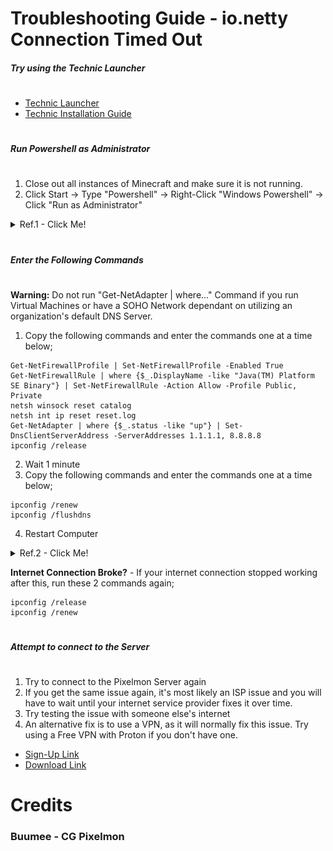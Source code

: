 # Troubleshooting Guide - io.netty Connection Timed Out
##### Try using the Technic Launcher
#
- [Technic Launcher](https://www.technicpack.net/download/)
- [Technic Installation Guide](http://tutorial.mc-complex.com/)

#
##### Run Powershell as Administrator
#
1) Close out all instances of Minecraft and make sure it is not running. 
2) Click Start -> Type "Powershell" -> Right-Click "Windows Powershell" -> Click "Run as Administrator"
<details>
  <summary>Ref.1 - Click Me!</summary>
    <p align="center">
    <img {
      width: 200px;
      height: 400px;
      object-fit: cover;
    }>
    <img src="reference/ref1-powershell.png")">
    </p>
</details>

#
##### Enter the Following Commands
#

**Warning:** Do not run "Get-NetAdapter | where..." Command if you run Virtual Machines or have a SOHO Network dependant on utilizing an organization's default DNS Server.
1) Copy the following commands and enter the commands one at a time below;
```
Get-NetFirewallProfile | Set-NetFirewallProfile -Enabled True
Get-NetFirewallRule | where {$_.DisplayName -like "Java(TM) Platform SE Binary"} | Set-NetFirewallRule -Action Allow -Profile Public, Private
netsh winsock reset catalog
netsh int ip reset reset.log
Get-NetAdapter | where {$_.status -like "up"} | Set-DnsClientServerAddress -ServerAddresses 1.1.1.1, 8.8.8.8
ipconfig /release
```
2) Wait 1 minute
3) Copy the following commands and enter the commands one at a time below;
```
ipconfig /renew
ipconfig /flushdns
```
4) Restart Computer
<details>
  <summary>Ref.2 - Click Me!</summary>
    <p align="center">
    <img {
      width: 200px;
      height: 400px;
      object-fit: cover;
    }>
    <img src="reference/ref2-powershell.png")">
    </p>
</details>

**Internet Connection Broke?** - If your internet connection stopped working after this, run these 2 commands again;
```
ipconfig /release
ipconfig /renew
```

#
##### Attempt to connect to the Server
#
1) Try to connect to the Pixelmon Server again
2) If you get the same issue again, it's most likely an ISP issue and you will have to wait until your internet service provider fixes it over time.
3) Try testing the issue with someone else's internet
4) An alternative fix is to use a VPN, as it will normally fix this issue. Try using a Free VPN with Proton if you don't have one.
- [Sign-Up Link](https://account.protonvpn.com/signup)
- [Download Link](https://protonvpn.com/download/)

# Credits
### Buumee - CG Pixelmon

